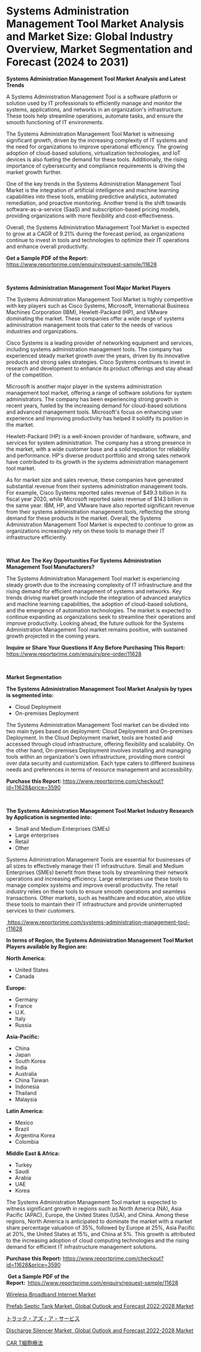 <p><h1>Systems Administration Management Tool Market Analysis and Market Size: Global Industry Overview, Market Segmentation and Forecast (2024 to 2031)</h1></p><p><strong>Systems Administration Management Tool Market Analysis and Latest Trends</strong></p>
<p><p>A Systems Administration Management Tool is a software platform or solution used by IT professionals to efficiently manage and monitor the systems, applications, and networks in an organization's infrastructure. These tools help streamline operations, automate tasks, and ensure the smooth functioning of IT environments.</p><p>The Systems Administration Management Tool Market is witnessing significant growth, driven by the increasing complexity of IT systems and the need for organizations to improve operational efficiency. The growing adoption of cloud-based solutions, virtualization technologies, and IoT devices is also fueling the demand for these tools. Additionally, the rising importance of cybersecurity and compliance requirements is driving the market growth further.</p><p>One of the key trends in the Systems Administration Management Tool Market is the integration of artificial intelligence and machine learning capabilities into these tools, enabling predictive analytics, automated remediation, and proactive monitoring. Another trend is the shift towards software-as-a-service (SaaS) and subscription-based pricing models, providing organizations with more flexibility and cost-effectiveness.</p><p>Overall, the Systems Administration Management Tool Market is expected to grow at a CAGR of 9.21% during the forecast period, as organizations continue to invest in tools and technologies to optimize their IT operations and enhance overall productivity.</p></p>
<p><strong>Get a Sample PDF of the Report:&nbsp;</strong> <a href="https://www.reportprime.com/enquiry/request-sample/11628">https://www.reportprime.com/enquiry/request-sample/11628</a></p>
<p>&nbsp;</p>
<p><strong>Systems Administration Management Tool Major Market Players</strong></p>
<p><p>The Systems Administration Management Tool Market is highly competitive with key players such as Cisco Systems, Microsoft, International Business Machines Corporation (IBM), Hewlett-Packard (HP), and VMware dominating the market. These companies offer a wide range of systems administration management tools that cater to the needs of various industries and organizations.</p><p>Cisco Systems is a leading provider of networking equipment and services, including systems administration management tools. The company has experienced steady market growth over the years, driven by its innovative products and strong sales strategies. Cisco Systems continues to invest in research and development to enhance its product offerings and stay ahead of the competition.</p><p>Microsoft is another major player in the systems administration management tool market, offering a range of software solutions for system administrators. The company has been experiencing strong growth in recent years, fueled by the increasing demand for cloud-based solutions and advanced management tools. Microsoft's focus on enhancing user experience and improving productivity has helped it solidify its position in the market.</p><p>Hewlett-Packard (HP) is a well-known provider of hardware, software, and services for system administration. The company has a strong presence in the market, with a wide customer base and a solid reputation for reliability and performance. HP's diverse product portfolio and strong sales network have contributed to its growth in the systems administration management tool market.</p><p>As for market size and sales revenue, these companies have generated substantial revenue from their systems administration management tools. For example, Cisco Systems reported sales revenue of $49.3 billion in its fiscal year 2020, while Microsoft reported sales revenue of $143 billion in the same year. IBM, HP, and VMware have also reported significant revenue from their systems administration management tools, reflecting the strong demand for these products in the market. Overall, the Systems Administration Management Tool Market is expected to continue to grow as organizations increasingly rely on these tools to manage their IT infrastructure efficiently.</p></p>
<p>&nbsp;</p>
<p><strong>What Are The Key Opportunities For Systems Administration Management Tool Manufacturers?</strong></p>
<p><p>The Systems Administration Management Tool market is experiencing steady growth due to the increasing complexity of IT infrastructure and the rising demand for efficient management of systems and networks. Key trends driving market growth include the integration of advanced analytics and machine learning capabilities, the adoption of cloud-based solutions, and the emergence of automation technologies. The market is expected to continue expanding as organizations seek to streamline their operations and improve productivity. Looking ahead, the future outlook for the Systems Administration Management Tool market remains positive, with sustained growth projected in the coming years.</p></p>
<p><strong>Inquire or Share Your Questions If Any Before Purchasing This Report:</strong> <a href="https://www.reportprime.com/enquiry/pre-order/11628">https://www.reportprime.com/enquiry/pre-order/11628</a></p>
<p>&nbsp;</p>
<p><strong>Market Segmentation</strong></p>
<p><strong>The Systems Administration Management Tool Market Analysis by types is segmented into:</strong></p>
<p><ul><li>Cloud Deployment</li><li>On-premises Deployment</li></ul></p>
<p><p>The Systems Administration Management Tool market can be divided into two main types based on deployment: Cloud Deployment and On-premises Deployment. In the Cloud Deployment market, tools are hosted and accessed through cloud infrastructure, offering flexibility and scalability. On the other hand, On-premises Deployment involves installing and managing tools within an organization's own infrastructure, providing more control over data security and customization. Each type caters to different business needs and preferences in terms of resource management and accessibility.</p></p>
<p><strong>Purchase this Report:&nbsp;</strong><a href="https://www.reportprime.com/checkout?id=11628&price=3590">https://www.reportprime.com/checkout?id=11628&price=3590</a></p>
<p>&nbsp;</p>
<p><strong>The Systems Administration Management Tool Market Industry Research by Application is segmented into:</strong></p>
<p><ul><li>Small and Medium Enterprises (SMEs)</li><li>Large enterprises</li><li>Retail</li><li>Other</li></ul></p>
<p><p>Systems Administration Management Tools are essential for businesses of all sizes to effectively manage their IT infrastructure. Small and Medium Enterprises (SMEs) benefit from these tools by streamlining their network operations and increasing efficiency. Large enterprises use these tools to manage complex systems and improve overall productivity. The retail industry relies on these tools to ensure smooth operations and seamless transactions. Other markets, such as healthcare and education, also utilize these tools to maintain their IT infrastructure and provide uninterrupted services to their customers.</p></p>
<p><a href="https://www.reportprime.com/systems-administration-management-tool-r11628">&nbsp;https://www.reportprime.com/systems-administration-management-tool-r11628</a></p>
<p><strong>In terms of Region, the Systems Administration Management Tool Market Players available by Region are:</strong></p>
<p>
    <p> <strong> North America: </strong>
        <ul>
            <li>United States</li>
            <li>Canada</li>
        </ul>
        </p> 
    <p> <strong> Europe: </strong>
        <ul>
            <li>Germany</li>
            <li>France</li>
            <li>U.K.</li>
            <li>Italy</li>
            <li>Russia</li>
        </ul>
        </p> 
    <p> <strong> Asia-Pacific: </strong>
        <ul>
            <li>China</li>
            <li>Japan</li>
            <li>South Korea</li>
            <li>India</li>
            <li>Australia</li>
            <li>China Taiwan</li>
            <li>Indonesia</li>
            <li>Thailand</li>
            <li>Malaysia</li>
        </ul>
        </p> 
    <p> <strong> Latin America: </strong>
        <ul>
            <li>Mexico</li>
            <li>Brazil</li>
            <li>Argentina Korea</li>
            <li>Colombia</li>
        </ul>
        </p> 
    <p> <strong> Middle East & Africa: </strong>
        <ul>
            <li>Turkey</li>
            <li>Saudi</li>
            <li>Arabia</li>
            <li>UAE</li>
            <li>Korea</li>
        </ul>
    </p>
    </p>
<p><p>The Systems Administration Management Tool market is expected to witness significant growth in regions such as North America (NA), Asia Pacific (APAC), Europe, the United States (USA), and China. Among these regions, North America is anticipated to dominate the market with a market share percentage valuation of 35%, followed by Europe at 25%, Asia Pacific at 20%, the United States at 15%, and China at 5%. This growth is attributed to the increasing adoption of cloud computing technologies and the rising demand for efficient IT infrastructure management solutions.</p></p>
<p><strong>Purchase this Report: </strong><a href="https://www.reportprime.com/checkout?id=11628&price=3590">https://www.reportprime.com/checkout?id=11628&price=3590</a></p>
<p>&nbsp;<strong>Get a Sample PDF of the Report:&nbsp;&nbsp;</strong><a href="https://www.reportprime.com/enquiry/request-sample/11628">https://www.reportprime.com/enquiry/request-sample/11628</a></p>
<p><strong></strong></p>
<p><p><a href="https://medium.com/@lynnullrich1993/navigating-the-wireless-broadband-internet-market-expert-analysis-and-market-forecast-for-period-746de7c603c0">Wireless Broadband Internet Market</a></p><p><a href="https://issuu.com/reportprime-2/docs/prefab-septic-tank-market-global-ou_5dc76ecc85c577">Prefab Septic Tank Market, Global Outlook and Forecast 2022-2028 Market</a></p><p><a href="https://medium.com/@melliestracke2023/%E3%83%88%E3%83%A9%E3%83%83%E3%82%AF%E3%82%A2%E3%82%BA%E3%82%A2%E3%82%B5%E3%83%BC%E3%83%93%E3%82%B9%E7%94%A3%E6%A5%AD%E3%81%AE%E5%88%86%E6%9E%90%E3%83%AC%E3%83%9D%E3%83%BC%E3%83%88-%E3%82%A2%E3%83%97%E3%83%AA%E3%82%B1%E3%83%BC%E3%82%B7%E3%83%A7%E3%83%B3-%E5%9C%B0%E5%9F%9F-%E7%AB%B6%E4%BA%89%E6%88%A6%E7%95%A5%E3%81%AB%E3%82%88%E3%82%8B%E5%B8%82%E5%A0%B4%E8%A6%8F%E6%A8%A1-%E3%82%B7%E3%82%A7%E3%82%A2-%E3%83%88%E3%83%AC%E3%83%B3%E3%83%89-2024%E5%B9%B4-2031%E5%B9%B4-18377a0ba97d">トラック・アズ・ア・サービス</a></p><p><a href="https://issuu.com/reportprime-2/docs/discharge-silencer-market-global-ou_2ae3037521816c">Discharge Silencer Market, Global Outlook and Forecast 2022-2028 Market</a></p><p><a href="https://medium.com/@manuelmann1976/%E3%82%B0%E3%83%AD%E3%83%BC%E3%83%90%E3%83%ABcar-t%E7%B4%B0%E8%83%9E%E7%99%82%E6%B3%95%E5%B8%82%E5%A0%B4%E3%82%BB%E3%82%AF%E3%82%BF%E3%83%BC-%E3%82%BF%E3%82%A4%E3%83%97-%E3%82%A2%E3%83%97%E3%83%AA%E3%82%B1%E3%83%BC%E3%82%B7%E3%83%A7%E3%83%B3-%E5%B8%82%E5%A0%B4%E3%83%97%E3%83%AC%E3%83%BC%E3%83%A4%E3%83%BC%E3%81%AE%E6%88%A6%E7%95%A5-%E5%9C%B0%E5%9F%9F%E3%81%AE%E6%88%90%E9%95%B7%E3%81%AE%E6%B4%9E%E5%AF%9F-%E3%81%8A%E3%82%88%E3%81%B3%E5%B0%86%E6%9D%A5%E3%81%AE%E4%BA%88%E6%B8%AC-2024%E5%B9%B4-2031%E5%B9%B4-e05479043fc5">CAR T細胞療法</a></p></p>